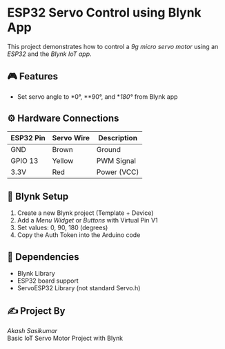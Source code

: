 # ESP32 Servo Control using Blynk App

This project demonstrates how to control a *9g micro servo motor* using an *ESP32* and the *Blynk IoT app*.

## 🎮 Features
- Set servo angle to *0°, **90°, and **180°* from Blynk app

## ⚙ Hardware Connections

| ESP32 Pin | Servo Wire     | Description       |
|-----------|----------------|-------------------|
| GND       | Brown          | Ground            |
| GPIO 13   | Yellow         | PWM Signal        |
| 3.3V      | Red            | Power (VCC)       |


## 📱 Blynk Setup

1. Create a new Blynk project (Template + Device)
2. Add a *Menu Widget* or *Buttons* with Virtual Pin V1
3. Set values: 0, 90, 180 (degrees)
4. Copy the Auth Token into the Arduino code

## 🔌 Dependencies

- Blynk Library
- ESP32 board support
- ServoESP32 Library (not standard Servo.h)

## ✍ Project By

*Akash Sasikumar*  
Basic IoT Servo Motor Project with Blynk
